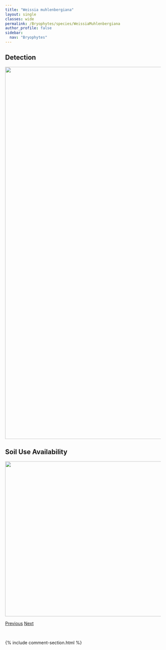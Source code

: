 ```yaml
---
title: "Weissia muhlenbergiana"
layout: single
classes: wide
permalink: /Bryophytes/species/WeissiaMuhlenbergiana
author_profile: false
sidebar:
  nav: "Bryophytes"
---
```


<h2>Detection</h2>

<a href="https://drive.google.com/uc?export=view&id=1F7SrWw8WM0qewFnqX4wzSp85iCCQbef_">
<img src="https://drive.google.com/uc?export=view&id=1F7SrWw8WM0qewFnqX4wzSp85iCCQbef_" height = "1200" width = "800">
</a>


<h2>Soil Use Availability</h2>

<a href="https://drive.google.com/uc?export=view&id=1IMbkZseV2N5A_OgUJeuntlEd9Dk1d7NN">
<img src="https://drive.google.com/uc?export=view&id=1IMbkZseV2N5A_OgUJeuntlEd9Dk1d7NN" height = "500" width = "1000">
</a>


<a href="/DevelopmentWebsite/Bryophytes/species/WeissiaControversa" class="pagination--pager" title="Weissia controversa">Previous</a> <a href="/DevelopmentWebsite/Bryophytes/species/WeissiaPhascopsis" class="pagination--pager" title="Weissia phascopsis">Next</a>

<p>&nbsp;</p>

{% include comment-section.html %}
